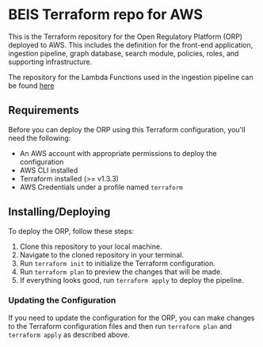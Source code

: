 # BEIS Terraform repo for AWS

This is the Terraform repository for the Open Regulatory Platform (ORP) deployed to AWS. This includes the definition for the front-end application, ingestion pipeline, graph database, search module, policies, roles, and supporting infrastructure.

The repository for the Lambda Functions used in the ingestion pipeline can be found [here](https://github.com/mdrxtech/beis-orp-data-service)

## Requirements

Before you can deploy the ORP using this Terraform configuration, you'll need the following:

- An AWS account with appropriate permissions to deploy the configuration
- AWS CLI installed
- Terraform installed (>= v1.3.3)
- AWS Credentials under a profile named `terraform`

## Installing/Deploying

To deploy the ORP, follow these steps:

1. Clone this repository to your local machine.
2. Navigate to the cloned repository in your terminal.
3. Run `terraform init` to initialize the Terraform configuration.
4. Run `terraform plan` to preview the changes that will be made.
5. If everything looks good, run `terraform apply` to deploy the pipeline.

### Updating the Configuration

If you need to update the configuration for the ORP, you can make changes to the Terraform configuration files and then run `terraform plan` and `terraform apply` as described above.

